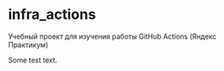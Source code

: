 # infra_actions
Учебный проект для изучения работы GitHub Actions (Яндекс Практикум)

Some test text.
